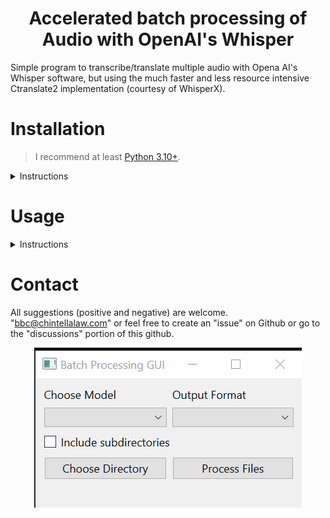 <a name="top"></a>

<div align="center">
  <h1> Accelerated batch processing of Audio with OpenAI's Whisper
</div>
Simple program to transcribe/translate multiple audio with Opena AI's Whisper software, but using the much faster and less resource intensive Ctranslate2 implementation (courtesy of WhisperX).

# Installation

> I recommend at least [Python 3.10+](https://www.python.org/downloads/release/python-31011/).
<details>
  <Summary>Instructions</Summary>

### Step 1 - Install CUDA
Go [HERE](https://developer.nvidia.com/cuda-toolkit-archive) and select the version of CUDA that you want to install.
> I highly recommend 11.8.0 since it's compatible with the most recent stable version of PyTorch.

### Step 2 - Obtain Repository
Download all the files of my repository to a folder of your choosing.

### Step 3 - Virtual Environment
* Open the folder containing my repository files.  Create a command prompt and create a virtual environment with this command:
```
python -m venv .
```
* Then "activate" the virtual environment:
```
.\Scripts\activate
```
### Step 4 - Upgrade pip
```
python -m pip install --upgrade pip
```

### Step 5 - Install PyTorch
* Nvidia GPUs:
```
pip install torch torchvision torchaudio --index-url https://download.pytorch.org/whl/cu118
```
> If you did not install CUDA 11.8, you must go [HERE](https://pytorch.org/get-started/locally/) to determine the correct command.  Also, remember to change "pip3" to pip since we're working in the virtual environment.

### Step 6 - Install WhisperX
```
pip install git+https://github.com/openai/whisper.git 
```

### Step 7 - Install PySide6
```
pip install PySide6
```

</details>

# Usage
<details>
  <summary>Instructions</summary>
  
### Step 1 - Virtual Environment
> Open a command prompt in the folder you saved my files to and once again create a virtual environment.
```
.\Scripts\activate
```

### Step 2 - Run the Main Script
```
python whisper_batch_whisperx.py
```
> This will bring up the GUI and you should be able to figure it out from here.  The Whisper program should download any model you select to the default "cache" directory on your computer.

</details>

# Contact

All suggestions (positive and negative) are welcome.  "bbc@chintellalaw.com" or feel free to create an "issue" on Github or go to the "discussions" portion of this github.

<div align="center">
  <img src="https://github.com/BBC-Esq/Batch-OpenAI-Whisper-Ctranslate2/blob/main/example.png?raw=true" alt="Example Image">
</div>
